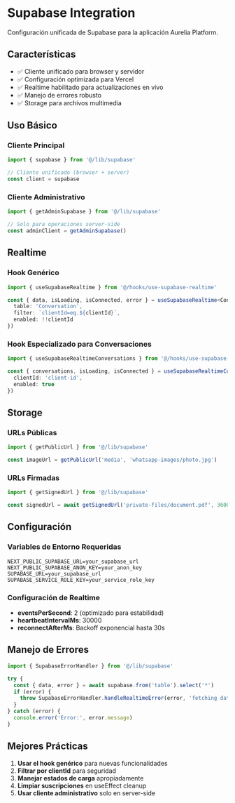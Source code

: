 # Supabase Integration

Configuración unificada de Supabase para la aplicación Aurelia Platform.

## Características

- ✅ Cliente unificado para browser y servidor
- ✅ Configuración optimizada para Vercel
- ✅ Realtime habilitado para actualizaciones en vivo
- ✅ Manejo de errores robusto
- ✅ Storage para archivos multimedia

## Uso Básico

### Cliente Principal
```typescript
import { supabase } from '@/lib/supabase'

// Cliente unificado (browser + server)
const client = supabase
```

### Cliente Administrativo
```typescript
import { getAdminSupabase } from '@/lib/supabase'

// Solo para operaciones server-side
const adminClient = getAdminSupabase()
```

## Realtime

### Hook Genérico
```typescript
import { useSupabaseRealtime } from '@/hooks/use-supabase-realtime'

const { data, isLoading, isConnected, error } = useSupabaseRealtime<ConversationType>({
  table: 'Conversation',
  filter: `clientId=eq.${clientId}`,
  enabled: !!clientId
})
```

### Hook Especializado para Conversaciones
```typescript
import { useSupabaseRealtimeConversations } from '@/hooks/use-supabase-realtime-conversations'

const { conversations, isLoading, isConnected } = useSupabaseRealtimeConversations({
  clientId: 'client-id',
  enabled: true
})
```

## Storage

### URLs Públicas
```typescript
import { getPublicUrl } from '@/lib/supabase'

const imageUrl = getPublicUrl('media', 'whatsapp-images/photo.jpg')
```

### URLs Firmadas
```typescript
import { getSignedUrl } from '@/lib/supabase'

const signedUrl = await getSignedUrl('private-files/document.pdf', 3600)
```

## Configuración

### Variables de Entorno Requeridas
```env
NEXT_PUBLIC_SUPABASE_URL=your_supabase_url
NEXT_PUBLIC_SUPABASE_ANON_KEY=your_anon_key
SUPABASE_URL=your_supabase_url
SUPABASE_SERVICE_ROLE_KEY=your_service_role_key
```

### Configuración de Realtime
- **eventsPerSecond**: 2 (optimizado para estabilidad)
- **heartbeatIntervalMs**: 30000
- **reconnectAfterMs**: Backoff exponencial hasta 30s

## Manejo de Errores

```typescript
import { SupabaseErrorHandler } from '@/lib/supabase'

try {
  const { data, error } = await supabase.from('table').select('*')
  if (error) {
    throw SupabaseErrorHandler.handleRealtimeError(error, 'fetching data')
  }
} catch (error) {
  console.error('Error:', error.message)
}
```

## Mejores Prácticas

1. **Usar el hook genérico** para nuevas funcionalidades
2. **Filtrar por clientId** para seguridad
3. **Manejar estados de carga** apropiadamente
4. **Limpiar suscripciones** en useEffect cleanup
5. **Usar cliente administrativo** solo en server-side
